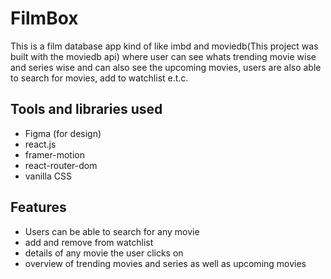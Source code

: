 # FilmBox
This is a film database app kind of like imbd and moviedb(This project was built with the moviedb api) where user can see whats trending movie wise and series wise and can also see the upcoming movies, users are also able to search for movies, add to watchlist e.t.c.

## Tools and libraries used
- Figma (for design)
- react.js
- framer-motion
- react-router-dom
- vanilla CSS

## Features
- Users can be able to search for any movie
- add and remove from watchlist 
- details of any movie the user clicks on
- overview of trending movies and series as well as upcoming movies